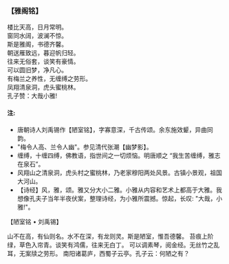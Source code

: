 ### 【雅阁铭】

楼比天高，日月常明。  
窗同水阔，波澜不惊。  
斯是雅阁，书德齐馨。  
朝送雁致远，暮迎帆归轻。  
往来无俗套，谈笑有豪情。  
可以圆旧梦，净凡心。  
有梅兰之养性，无缠缚之劳形。  
凤翔清泉洞，虎头蜜桃林。  
孔子赞：大哉小雅!

#### 注:
- 唐朝诗人刘禹锡作【陋室铭】，字寡意深，千古传颂。余东施效颦，异曲同韵。
- "梅令人高、兰令人幽"。参见清代张潮【幽梦影】。
- 缠缚，十缠四缚，佛教语，指世间之一切烦恼。明唐顺之 “我生苦缠缚，雅志在泉石”。
- 风翔山之清泉洞，虎头村之蜜桃林，乃老家穆阳两处风景。古镇小景观，祖国大河山。
- 【诗经】风，雅，颂。雅又分大小二雅。小雅从内容和艺术上都高于大雅。我想像孔夫子当年半夜伏案，整理诗经，为小雅所震撼。惊起，长叹: "大哉，小雅!"。

【陋室铭 • 刘禹锡】

山不在高，有仙则名。水不在深，有龙则灵。斯是陋室，惟吾德馨。
苔痕上阶绿，草色入帘青。谈笑有鸿儒，往来无白丁。
可以调素琴，阅金经。无丝竹之乱耳，无案牍之劳形。
南阳诸葛庐，西蜀子云亭。孔子云：何陋之有？
